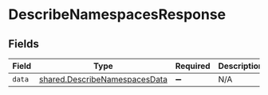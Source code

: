 # DescribeNamespacesResponse


## Fields

| Field                                                                                 | Type                                                                                  | Required                                                                              | Description                                                                           |
| ------------------------------------------------------------------------------------- | ------------------------------------------------------------------------------------- | ------------------------------------------------------------------------------------- | ------------------------------------------------------------------------------------- |
| `data`                                                                                | [shared.DescribeNamespacesData](../../../sdk/models/shared/describenamespacesdata.md) | :heavy_minus_sign:                                                                    | N/A                                                                                   |